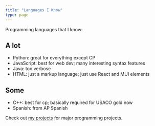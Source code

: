 ```yaml
---
title: "Languages I Know"
type: page
---
```



Programming languages that I know:

## A lot
- Python: great for everything except CP
- JavaScript: best for web dev; many interesting syntax features
- Java: too verbose
- HTML: just a markup language; just use React and MUI elements

## Some
- C++: best for cp; basically required for USACO gold now
- Spanish: from AP Spanish

Check out [my projects](/projects) for major programming projects.
